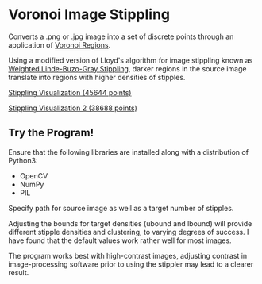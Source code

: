 # Voronoi Image Stippling
 Converts a .png or .jpg image into a set of discrete points through an application of [Voronoi Regions](https://www.sciencedirect.com/topics/engineering/voronoi-region).
 
 Using a modified version of Lloyd's algorithm for image stippling known as [Weighted Linde-Buzo-Gray Stippling](http://kops.uni-konstanz.de/bitstream/handle/123456789/41075/Deussen_2-gu29mv4u87jh2.pdf;jsessionid=59CE5E51DFC411DD78F6603DB301C8DF?sequence=1), darker regions in the source image translate into regions with higher densities of stipples.

[Stippling Visualization (45644 points)](https://media.giphy.com/media/Qx5M3UWdhifXn8lZx7/giphy.gif)

[Stippling Visualization 2 (38688 points)](https://media.giphy.com/media/XxvRNKTKTDPkrMAYTb/giphy.gif)

## Try the Program!
 Ensure that the following libraries are installed along with a distribution of Python3:
 * OpenCV
 * NumPy
 * PIL
 
 Specify path for source image as well as a target number of stipples.
 
 Adjusting the bounds for target densities (ubound and lbound) will provide different stipple densities and clustering, to varying degrees of success. I have found that the default values work rather well for most images.
   
 The program works best with high-contrast images, adjusting contrast in image-processing software prior to using the stippler may lead to a clearer result.
 
  
  
